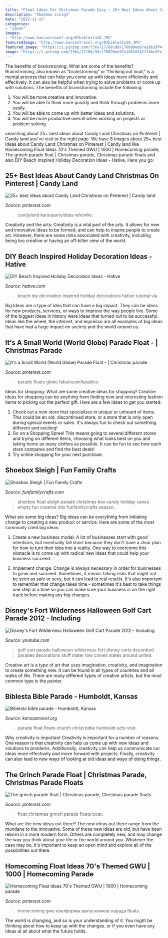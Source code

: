 ```yaml
---
title: "Float Ideas For Christmas Parade Easy ~ 25+ Best Ideas About Candy Land Christmas On Pinterest"
description: "Shoebox sleigh"
date: "2022-11-15"
categories:
- "ideas"
images:
- "http://www.kansastravel.org/07biblesta18.JPG"
featuredImage: "http://www.kansastravel.org/07biblesta18.JPG"
featured_image: "https://i.pinimg.com/736x/17/68/99/176899ee97a1862df4fff4bc07e1d202.jpg"
image: "https://i.pinimg.com/736x/17/68/99/176899ee97a1862df4fff4bc07e1d202.jpg"
---
```



The benefits of brainstroming: What are some of the benefits?
Brainstroming, also known as “brainstorming” or “thinking out loud,” is a mental process that can help you come up with ideas more efficiently and effectively. It can also be helpful when trying to solve problems or come up with solutions. The benefits of brainstroming include the following: 
1. You will be more creative and innovative.
2. You will be able to think more quickly and think through problems more easily.
3. You will be able to come up with better ideas and solutions.
4. You will be more productive overall when working on projects or problem solving.

	

		
searching about 25+ best ideas about Candy Land Christmas on Pinterest | Candy land you've visit to the right page. We have 8 Images about 25+ best ideas about Candy Land Christmas on Pinterest | Candy land like Homecoming Float Ideas 70&#039;s Themed GWU | 1000 | Homecoming parade, The grinch parade float | Christmas parade, Christmas parade floats and also DIY Beach Inspired Holiday Decoration Ideas - Hative. Here you go:
		
    
## 25+ Best Ideas About Candy Land Christmas On Pinterest | Candy Land

<img loading=lazy src="https://i.pinimg.com/736x/af/d6/97/afd6975d83131cc86e9b95abf43efc0a.jpg" onerror="this.onerror=null;this.src='https://tse2.mm.bing.net/th?id=OIP.EwqbzV42teS-TT7TPUv-5AHaJ6&amp;pid=15.1';" alt="25+ best ideas about Candy Land Christmas on Pinterest | Candy land">

_Source: pinterest.com_

>candyland karaspartyideas whoville. 

	

Creativity and the arts:
Creativity is a vital part of the arts. It allows for new and innovative ideas to be formed, and can help to inspire people to create art. However, there are some risks associated with creativity, including being too creative or having an off-kilter view of the world.

    
## DIY Beach Inspired Holiday Decoration Ideas - Hative

<img loading=lazy src="https://hative.com/wp-content/uploads/2015/11/beach-holiday-decorations/5-diy-beach-inspired-holiday-decoration-ideas.jpg" onerror="this.onerror=null;this.src='https://tse2.mm.bing.net/th?id=OIP.Ni-VgwNOQ6FpGxD8ogcw8QHaLH&amp;pid=15.1';" alt="DIY Beach Inspired Holiday Decoration Ideas - Hative">

_Source: hative.com_

>beach diy decoration inspired holiday decorations hative tutorial via. 

	

Big Ideas are a type of idea that can have a big impact. They can be ideas for new products, services, or ways to improve the way people live. Some of the biggest ideas in history were ideas that turned out to be successful. Ideas like the wheel, the internet, and espresso are all examples of big ideas that have had a huge impact on society and the world around us.

    
## It&#039;s A Small World (World Globe) Parade Float - | Christmas Parade

<img loading=lazy src="https://i.pinimg.com/736x/17/68/99/176899ee97a1862df4fff4bc07e1d202.jpg" onerror="this.onerror=null;this.src='https://tse1.mm.bing.net/th?id=OIP.FjUUJKbouXGNML4Q8q-QhgHaFj&amp;pid=15.1';" alt="It&#039;s a Small World (World Globe) Parade Float - | Christmas parade">

_Source: pinterest.com_

>parade floats globe fabulousinflatables. 

	

Ideas for shopping: What are some creative ideas for shopping?
Creative ideas for shopping can be anything from finding new and interesting fashion items to picking out the perfect gift. Here are a few ideas to get you started: 
1. Check out a new store that specializes in unique or unheard of items. This could be an old, discontinued store, or a store that is only open during special events or sales. It's always fun to check out something different and exciting! 
2. Go on a Shopping Spree! This means going to several different stores and trying on different items, choosing what looks best on you and taking home as many clothes as possible. It can be fun to see how each store compares and find the best deals! 
3. Try online shopping for your next purchase.

    
## Shoebox Sleigh | Fun Family Crafts

<img loading=lazy src="https://funfamilycrafts.com/wp-content/uploads/2015/06/IMG_8062.jpg" onerror="this.onerror=null;this.src='https://tse1.mm.bing.net/th?id=OIP.CI8H55hINpEf8Wo3uBwFcQHaGB&amp;pid=15.1';" alt="Shoebox Sleigh | Fun Family Crafts">

_Source: funfamilycrafts.com_

>shoebox float sleigh parade christmas box candy holiday canes empty fun creative into funfamilycrafts season. 

	

What are some big ideas?
Big ideas can be everything from initiating change to creating a new product or service. Here are some of the most commonly cited big ideas:
1. Create a new business model: A lot of businesses start with good intentions, but eventually fall short because they don't have a clear plan for how to turn their idea into a reality. One way to overcome this obstacle is to come up with radical new ideas that could help your business succeed.

2. Implement change: Change is always necessary in order for businesses to grow and succeed. Sometimes, it means taking risks that might not be seen as safe or sexy, but it can lead to real results. It's also important to remember that change takes time - sometimes it's best to take things one step at a time so you can make sure your business is on the right track before making any big changes.


    
## Disney&#039;s Fort Wilderness Halloween Golf Cart Parade 2012 - Including

<img loading=lazy src="https://i.ytimg.com/vi/l9SkOLJPiPs/maxresdefault.jpg" onerror="this.onerror=null;this.src='https://tse3.mm.bing.net/th?id=OIP.4qiw4f73MXiAuEVebCYrTwHaEK&amp;pid=15.1';" alt="Disney&#039;s Fort Wilderness Halloween Golf Cart Parade 2012 - Including">

_Source: youtube.com_

>golf cart parade halloween wilderness fort disney carts decorated parades decorations stuff mater tow comes states around united. 

	

Creative art is a type of art that uses imagination, creativity, and imagination to create something new. It can be found in all types of countries and all walks of life. There are many different types of creative artists, but the most common type is the painter.

    
## Biblesta Bible Parade - Humboldt, Kansas

<img loading=lazy src="http://www.kansastravel.org/07biblesta18.JPG" onerror="this.onerror=null;this.src='https://tse2.mm.bing.net/th?id=OIP.jdHwXnWOxSQYMGGPqBDvHgHaFA&amp;pid=15.1';" alt="Biblesta bible parade - Humboldt, Kansas">

_Source: kansastravel.org_

>parade float floats church christ bible humboldt acts visit. 

	

Why creativity is important
Creativity is important for a number of reasons. One reason is that creativity can help us come up with new ideas and solutions to problems. Additionally, creativity can help us communicate our ideas more effectively and move forward with projects. Finally, creativity can also lead to new ways of looking at old ideas and ways of doing things.

    
## The Grinch Parade Float | Christmas Parade, Christmas Parade Floats

<img loading=lazy src="https://i.pinimg.com/736x/71/0e/03/710e03d55e50dd955aea37751e542a53--parade-floats-the-grinch.jpg" onerror="this.onerror=null;this.src='https://tse1.mm.bing.net/th?id=OIP.uTC_72WkMXcgAIvw_1Cu2wEgDY&amp;pid=15.1';" alt="The grinch parade float | Christmas parade, Christmas parade floats">

_Source: pinterest.com_

>float christmas grinch parade floats boat. 

	

What are the new ideas out there?
The new ideas out there range from the mundane to the innovative. Some of these new ideas are old, but have been reborn in a more modern form. Others are completely new, and may change the way you think about your life or the world around you. Whatever the case may be, it's important to keep an open mind and explore all of the possibilities out there.

    
## Homecoming Float Ideas 70&#039;s Themed GWU | 1000 | Homecoming Parade

<img loading=lazy src="https://i.pinimg.com/originals/6f/12/cb/6f12cb44f7f600ebca9b4ab8a4d9922d.jpg" onerror="this.onerror=null;this.src='https://tse4.mm.bing.net/th?id=OIP.dB8f3D2BXevgVMAfiZbAFQHaJ4&amp;pid=15.1';" alt="Homecoming Float Ideas 70&#039;s Themed GWU | 1000 | Homecoming parade">

_Source: pinterest.com_

>homecoming gwu платформы выпускников парада floats. 

	

The world is changing, and so is your understanding of it. You might be thinking about how to keep up with the changes, or if you even have any ideas at all about what the future holds. 

